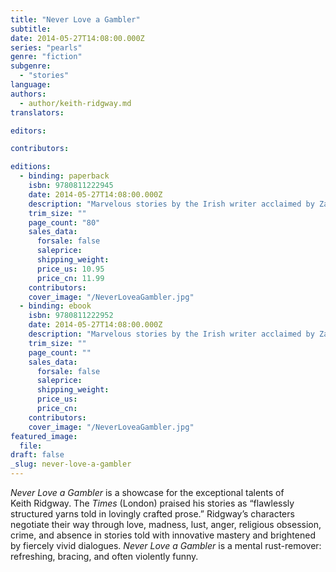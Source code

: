 ```yaml
---
title: "Never Love a Gambler"
subtitle:
date: 2014-05-27T14:08:00.000Z
series: "pearls"
genre: "fiction"
subgenre:
  - "stories"
language:
authors:
  - author/keith-ridgway.md
translators:

editors:

contributors:

editions:
  - binding: paperback
    isbn: 9780811222945
    date: 2014-05-27T14:08:00.000Z
    description: "Marvelous stories by the Irish writer acclaimed by Zadie Smith as _idiosyncratic and fascinating_ "
    trim_size: ""
    page_count: "80"
    sales_data:
      forsale: false
      saleprice:
      shipping_weight:
      price_us: 10.95
      price_cn: 11.99
    contributors:
    cover_image: "/NeverLoveaGambler.jpg"
  - binding: ebook
    isbn: 9780811222952
    date: 2014-05-27T14:08:00.000Z
    description: "Marvelous stories by the Irish writer acclaimed by Zadie Smith as _idiosyncratic and fascinating_ "
    trim_size: ""
    page_count: ""
    sales_data:
      forsale: false
      saleprice:
      shipping_weight:
      price_us:
      price_cn:
    contributors:
    cover_image: "/NeverLoveaGambler.jpg"
featured_image:
  file:
draft: false
_slug: never-love-a-gambler
---
```


_Never Love a Gambler_ is a showcase for the exceptional talents of Keith Ridgway. The _Times_ (London) praised his stories as “flawlessly structured yarns told in lovingly crafted prose.” Ridgway’s characters negotiate their way through love, madness, lust, anger, religious obsession, crime, and absence in stories told with innovative mastery and brightened by fiercely vivid dialogues. _Never Love a Gambler_ is a mental rust-remover: refreshing, bracing, and often violently funny. 

